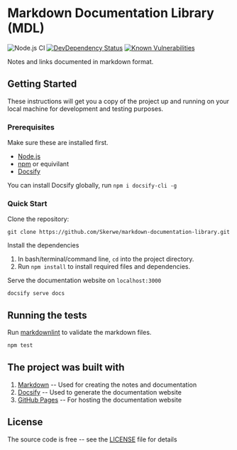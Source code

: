 # Markdown Documentation Library (MDL)

![Node.js CI][github-ci-url] [![DevDependency Status][daviddm-image]][daviddm-url] [![Known Vulnerabilities][snyk-image]][snyk-url]

Notes and links documented in markdown format.

## Getting Started

These instructions will get you a copy of the project up and running on your local machine for development and testing purposes.

### Prerequisites

Make sure these are installed first.

- [Node.js](http://nodejs.org)
- [npm](https://www.npmjs.com/get-npm) or equivilant
- [Docsify](https://docsify.js.org/#/) 

You can install Docsify globally, run `npm i docsify-cli -g`

### Quick Start

Clone the repository:

```shell
git clone https://github.com/Skerwe/markdown-documentation-library.git
```

Install the dependencies

1. In bash/terminal/command line, `cd` into the project directory.
2. Run `npm install` to install required files and dependencies.

Serve the documentation website on `localhost:3000`

```shell
docsify serve docs
```

## Running the tests

Run [markdownlint](https://github.com/DavidAnson/markdownlint) to validate the markdown files.

```bash
npm test
```

## The project was built with

1. [Markdown](https://www.markdownguide.org/getting-started/) -- Used for creating the notes and documentation
2. [Docsify](https://docsify.js.org/#/) -- Used to generate the documentation website
3. [GitHub Pages](https://pages.github.com/) -- For hosting the documentation website

## License

The source code is free -- see the [LICENSE](LICENSE) file for details

[daviddm-image]: https://david-dm.org/Skerwe/markdown-documentation-library/dev-status.svg?theme=shields.io
[daviddm-url]: https://david-dm.org/Skerwe/markdown-documentation-library?type=dev
[github-ci-url]: https://github.com/Skerwe/markdown-documentation-library/workflows/Node.js%20CI/badge.svg?branch=master
[snyk-image]: https://snyk.io/test/github/Skerwe/markdown-documentation-library/badge.svg?targetFile=package.json
[snyk-url]: https://snyk.io/test/github/Skerwe/markdown-documentation-library?targetFile=package.json
